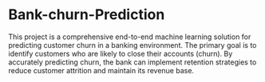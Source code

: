 # Bank-churn-Prediction
This project is a comprehensive end-to-end machine learning solution for predicting customer churn in a banking environment. The primary goal is to identify customers who are likely to close their accounts (churn). By accurately predicting churn, the bank can implement retention strategies to reduce customer attrition and maintain its revenue base.
